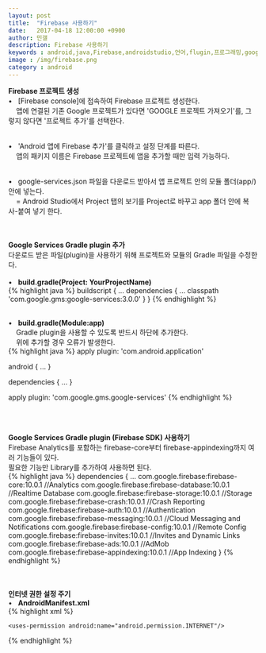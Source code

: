 ```yaml
---
layout: post
title:  "Firebase 사용하기"
date:   2017-04-18 12:00:00 +0900
author: 민갤
description: Firebase 사용하기
keywords : android,java,Firebase,androidstudio,언어,flugin,프로그래밍,google,services
image : /img/firebase.png
category : android
---
```


<div><strong class="h2">Firebase 프로젝트 생성</strong></div>

<div>&#149; &nbsp; [Firebase console]에 접속하여 Firebase 프로젝트 생성한다.</div> 
<div>&nbsp; &nbsp; 앱에 연결된 기존 Google 프로젝트가 있다면 'GOOGLE 프로젝트 가져오기'를, 그렇지 않다면 '프로젝트 추가'를 선택한다.</div>
<p class="t_center w80"><amp-img src="{{ "/img/post36/1.png" | prepend: site.baseurl }}" alt="firebase project 생성" width="1366" height="768" layout="responsive"></amp-img></p>
<p class="t_center w80"><amp-img src="{{ "/img/post36/2.png" | prepend: site.baseurl }}" alt="GOOGLE 프로젝트 가져오기" width="1366" height="768" layout="responsive"></amp-img></p>
<p class="t_center w80"><amp-img src="{{ "/img/post36/2-1.png" | prepend: site.baseurl }}" alt="프로젝트 추가" width="1366" height="768" layout="responsive"></amp-img></p>
<br>

<div>&#149; &nbsp; 'Android 앱에 Firebase 추가'를 클릭하고 설정 단계를 따른다.</div>
<div>&nbsp; &nbsp; 앱의 패키지 이름은 Firebase 프로젝트에 앱을 추가할 때만 입력 가능하다.</div>
<p class="t_center w80"><amp-img src="{{ "/img/post36/3.png" | prepend: site.baseurl }}" alt="Android 앱에 Firebase 추가" width="1366" height="768" layout="responsive"></amp-img></p>
<p class="t_center w80"><amp-img src="{{ "/img/post36/4.png" | prepend: site.baseurl }}" alt="Android 앱에 Firebase 추가" width="1366" height="768" layout="responsive"></amp-img></p>
<br>

<div>&#149; &nbsp; <span class="red">google-services.json</span> 파일을 다운로드 받아서 앱 프로젝트 안의 모듈 폴더(app/) 안에 넣는다.</div>
<div>&nbsp; &nbsp; = Android Studio에서 Project 탭의 보기를 Project로 바꾸고 app 폴더 안에 복사-붙여 넣기 한다.</div>
<p class="t_center w30"><amp-img src="{{ "/img/post36/5.png" | prepend: site.baseurl }}" alt="google-services.json" width="295" height="279" layout="responsive"></amp-img></p>
<br>
<br>

<div><strong class="h2">Google Services Gradle plugin 추가</strong></div>

<div>다운로드 받은 파일(plugin)을 사용하기 위해 프로젝트와 모듈의 Gradle 파일을 수정한다.</div>
<br>

<div>&#149; &nbsp; <strong>build.gradle(Project: YourProjectName)</strong></div>
{% highlight java %}
buildscript {
    ...
    dependencies {
        ...
        classpath 'com.google.gms:google-services:3.0.0'
    }
}
{% endhighlight %}<p></p>
<br>
<div>&#149; &nbsp; <strong>build.gradle(Module:app)</strong></div>
<div>&nbsp; &nbsp; Gradle plugin을 사용할 수 있도록 반드시 하단에 추가한다.</div>
<div>&nbsp; &nbsp; 위에 추가할 경우 오류가 발생한다.</div>
{% highlight java %}
apply plugin: 'com.android.application'

android {
  ...
}

dependencies {
  ...
}

apply plugin: 'com.google.gms.google-services'
{% endhighlight %}<p></p>
<br>
<br>

<div><strong class="h2">Google Services Gradle plugin (Firebase SDK) 사용하기</strong></div>

<div>Firebase Analytics를 포함하는 firebase-core부터 firebase-appindexing까지 여러 기능들이 있다.</div>
<div>필요한 기능만 Library를 추가하여 사용하면 된다.</div>
{% highlight java %}
dependencies {
    ...
    com.google.firebase:firebase-core:10.0.1	        //Analytics
    com.google.firebase:firebase-database:10.0.1	//Realtime Database
    com.google.firebase:firebase-storage:10.0.1	        //Storage
    com.google.firebase:firebase-crash:10.0.1	        //Crash Reporting
    com.google.firebase:firebase-auth:10.0.1	        //Authentication
    com.google.firebase:firebase-messaging:10.0.1	//Cloud Messaging and Notifications
    com.google.firebase:firebase-config:10.0.1	        //Remote Config
    com.google.firebase:firebase-invites:10.0.1         //Invites and Dynamic Links
    com.google.firebase:firebase-ads:10.0.1	        //AdMob
    com.google.firebase:firebase-appindexing:10.0.1	//App Indexing
}
{% endhighlight %}<p></p>
<br>
<br>

<div><strong class="h2">인터넷 권한 설정 주기</strong></div>

<div>&#149; &nbsp; <strong>AndroidManifest.xml</strong></div>
{% highlight xml %}
<?xml version="1.0" encoding="utf-8"?>
<manifest ...>

    <uses-permission android:name="android.permission.INTERNET"/>

</manifest>
{% endhighlight %}<p></p>






[Firebase console]: https://console.firebase.google.com/?hl=ko
